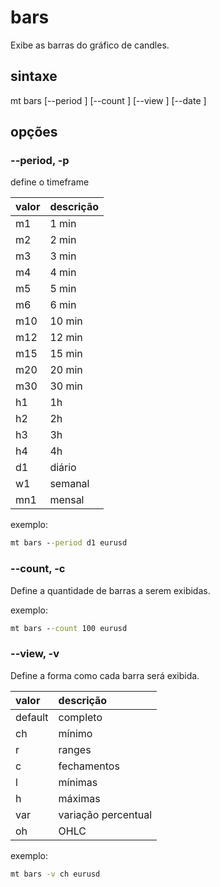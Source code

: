 # bars
Exibe as barras do gráfico de candles.  
  
## sintaxe
mt bars [--period <periodo>] [--count <quantidade>] [--view <visao>] [--date <data>] <ativo>  
  
## opções

### --period, -p
define o timeframe  

valor | descrição
:--- | :-----
m1 | 1 min
m2 | 2 min
m3 | 3 min
m4 | 4 min
m5 | 5 min
m6 | 6 min
m10 | 10 min
m12 | 12 min
m15 | 15 min
m20 | 20 min
m30 | 30 min
h1 | 1h
h2 | 2h
h3 | 3h
h4 | 4h
d1 | diário
w1 | semanal
mn1 | mensal

exemplo:
```cmd
mt bars --period d1 eurusd
```

### --count, -c
Define a quantidade de barras a serem exibidas.  

exemplo:  
```cmd
mt bars --count 100 eurusd
``` 
  
### --view, -v
Define a forma como cada barra será exibida.  

valor | descrição
:---- | :----
default | completo
ch | mínimo
r | ranges
c | fechamentos
l | mínimas
h | máximas
var | variação percentual
oh | OHLC

exemplo:  
```cmd
mt bars -v ch eurusd
```
